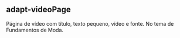 ## adapt-videoPage
Página de vídeo com título, texto pequeno, vídeo e fonte.
No tema de Fundamentos de Moda.